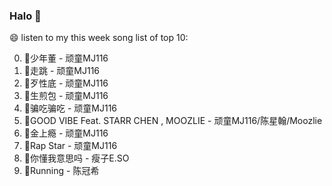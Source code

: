 

### Halo 👋

😄 listen to my this week song list of top 10:

0. 🌈少年董  - 顽童MJ116
1. 🌈走跳 - 顽童MJ116
2. 🌈歹性底 - 顽童MJ116
3. 🌈生煎包 - 顽童MJ116
4. 🌈骗吃骗吃 - 顽童MJ116
5. 🌈GOOD VIBE Feat. STARR CHEN , MOOZLIE - 顽童MJ116/陈星翰/Moozlie
6. 🌈金上瘾 - 顽童MJ116
7. 🌈Rap Star - 顽童MJ116
8. 🌈你懂我意思吗 - 瘦子E.SO
9. 🌈Running - 陈冠希

